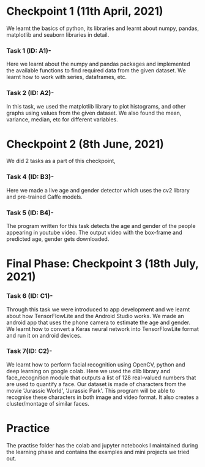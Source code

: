 
# Checkpoint 1 (11th April, 2021)

We learnt the basics of python, its libraries and learnt about numpy, pandas, matplotlib and seaborn libraries in detail. 

### Task 1 (ID: A1)-
Here we learnt about the numpy and pandas packages and implemented the available functions to find required data from the given dataset. 
We learnt how to work with series, dataframes, etc.

### Task 2 (ID: A2)-
In this task, we used the matplotlib library to plot histograms, and other graphs using values from the given dataset. 
We also found the mean, variance, median, etc for different variables.

# Checkpoint 2 (8th June, 2021)

We did 2 tasks as a part of this checkpoint,

### Task 4 (ID: B3)-
Here we made a live age and gender detector which uses the cv2 library and pre-trained Caffe models. 

### Task 5 (ID: B4)-
The program written for this task detects the age and gender of the people appearing in youtube video. 
The output video with the box-frame and predicted age, gender gets downloaded.

# Final Phase: Checkpoint 3 (18th July, 2021)

### Task 6 (ID: C1)-
Through this task we were introduced to app development and we learnt about how TensorFlowLite and the Android Studio works. 
We made an android app that uses the phone camera to estimate the age and gender.
We learnt how to convert a Keras neural network into TensorFlowLite format and run it on android devices.

### Task 7(ID: C2)-
We learnt how to perform facial recognition using OpenCV, python and deep learning on google colab. 
Here we used the dlib library and face_recognition module that outputs a list of 128 real-valued numbers that are used to quantify a face.
Our dataset is made of characters from the movie 'Jurassic World', 'Jurassic Park'. 
This program will be able to recognise these characters in both image and video format.
It also creates a cluster/montage of similar faces.  

# Practice
The practise folder has the colab and jupyter notebooks I maintained during the learning phase and contains the examples and mini projects we tried out.
